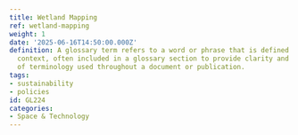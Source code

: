 ```yaml
---
title: Wetland Mapping
ref: wetland-mapping
weight: 1
date: '2025-06-16T14:50:00.000Z'
definition: A glossary term refers to a word or phrase that is defined within a specific
  context, often included in a glossary section to provide clarity and understanding
  of terminology used throughout a document or publication.
tags:
- sustainability
- policies
id: GL224
categories:
- Space & Technology
---
```


